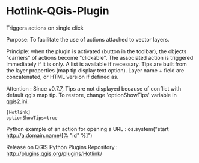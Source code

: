 Hotlink-QGis-Plugin
===================

Triggers actions on single click

Purpose: To facilitate the use of actions attached to vector layers.

Principle: when the plugin is activated (button in the toolbar), the objects "carriers" of actions become "clickable". The associated action is triggered immediately if it is only. A list is available if necessary.
Tips are built from the layer properties (map tip display text option). Layer name + field are concatenated, or HTML version if defined as.

Attention : Since v0.7.7, Tips are not displayed because of conflict with default qgis map tip. To restore, change 'optionShowTips' variable in qgis2.ini.

    [Hotlink]
    optionShowTips=true

Python example of an action for opening a URL : os.system("start http://a.domain.name/[% \"id\" %]")

Release on QGIS Python Plugins Repository : http://plugins.qgis.org/plugins/Hotlink/